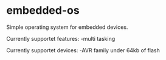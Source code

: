 # embedded-os
Simple operating system for embedded devices.

Currently supportet features:
 -multi tasking
 
Currently supportet devices:
  -AVR family under 64kb of flash
